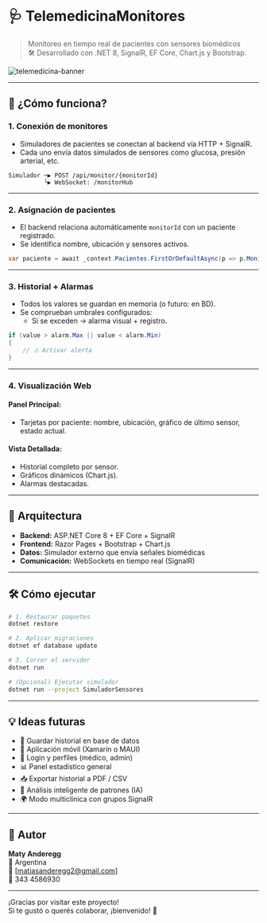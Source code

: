 # 🩺 TelemedicinaMonitores

> Monitoreo en tiempo real de pacientes con sensores biomédicos  
> 🛠️ Desarrollado con .NET 8, SignalR, EF Core, Chart.js y Bootstrap.

![telemedicina-banner](https://media2.giphy.com/media/v1.Y2lkPTc5MGI3NjExY3ljZmRsN2lsa29iZ2l5ZG4xcTFxeG0xMWdkMTBzOW00YWxhMDVtYyZlcD12MV9pbnRlcm5hbF9naWZfYnlfaWQmY3Q9Zw/Sag1ykF7xHFnGWoYc9/giphy.gif)

---

## 📡 ¿Cómo funciona?

### 1. Conexión de monitores
- Simuladores de pacientes se conectan al backend vía HTTP + SignalR.
- Cada uno envía datos simulados de sensores como glucosa, presión arterial, etc.

```plaintext
Simulador ─▶ POST /api/monitor/{monitorId}
          └▶ WebSocket: /monitorHub
```

---

### 2. Asignación de pacientes
- El backend relaciona automáticamente `monitorId` con un paciente registrado.
- Se identifica nombre, ubicación y sensores activos.

```csharp
var paciente = await _context.Pacientes.FirstOrDefaultAsync(p => p.MonitorId == monitorId);
```

---

### 3. Historial + Alarmas

- Todos los valores se guardan en memoria (o futuro: en BD).
- Se comprueban umbrales configurados:
  - Si se exceden → alarma visual + registro.

```csharp
if (value > alarm.Max || value < alarm.Min)
{
    // ⚠️ Activar alerta
}
```


---

### 4. Visualización Web

#### Panel Principal:
- Tarjetas por paciente: nombre, ubicación, gráfico de último sensor, estado actual.

#### Vista Detallada:
- Historial completo por sensor.
- Gráficos dinámicos (Chart.js).
- Alarmas destacadas.


---

## 🧩 Arquitectura

- **Backend:** ASP.NET Core 8 + EF Core + SignalR
- **Frontend:** Razor Pages + Bootstrap + Chart.js
- **Datos:** Simulador externo que envía señales biomédicas
- **Comunicación:** WebSockets en tiempo real (SignalR)

---

## 🛠️ Cómo ejecutar

```bash
# 1. Restaurar paquetes
dotnet restore

# 2. Aplicar migraciones
dotnet ef database update

# 3. Correr el servidor
dotnet run

# (Opcional) Ejecutar simulador
dotnet run --project SimuladorSensores
```

---

## 💡 Ideas futuras

- 💾 Guardar historial en base de datos
- 📱 Aplicación móvil (Xamarin o MAUI)
- 🔐 Login y perfiles (médico, admin)
- 📊 Panel estadístico general
- 📥 Exportar historial a PDF / CSV
- 🧠 Análisis inteligente de patrones (IA)
- 🌍 Modo multiclínica con grupos SignalR

---

## 👤 Autor

**Maty Anderegg**  
📍 Argentina  
📧 [matiasanderegg2@gmail.com]  
📱 343 4586930

---

¡Gracias por visitar este proyecto!  
Si te gustó o querés colaborar, ¡bienvenido! 🙌
